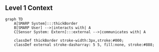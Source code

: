 ## Level 1 Context

```mermaid
graph TD
    A[SMARP System]:::thickBorder
    B[SMARP User] -->|interacts with| A
    C[Sensor System: Extern]:::external -->|communicates with| A

    classDef thickBorder stroke-width:3px,stroke:#000;
    classDef external stroke-dasharray: 5 5, fill:none, stroke:#888;
```

















